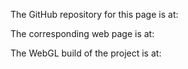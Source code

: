 The GitHub repository for this page is at: 

The corresponding web page is at: 

The WebGL build of the project is at: 

